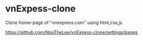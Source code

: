 # vnExpess-clone

Clone home-page of "vnexpress.com" using html,css,js

https://github.com/NooTheLee/vnExpess-clone/settings/pages
